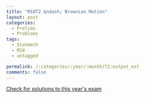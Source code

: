 ```yaml
---
title: "M18T2 &ndash; Brownian Motion"
layout: post
categories:
  - Prelims
  - Problems
tags:
  - Statmech
  - M18
  - untagged

permalink: /:categories/:year/:month/T2:output_ext
comments: false
---
```

<object data="2018M2T.pdf" type="application/pdf" width="100%" height="500"></object>
<div class="message"><a href='https://princetonprelim.com/prelim/38/'>Check for solutions to this year's exam</a></div>